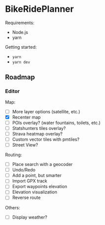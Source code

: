 # BikeRidePlanner

Requirements:

- Node.js
- yarn

Getting started:

- `yarn`
- `yarn dev`

## Roadmap

### Editor

Map:

- [ ] More layer options (satellite, etc.)
- [x] Recenter map
- [ ] POIs overlay? (water fountains, toilets, etc.)
- [ ] Statshunters tiles overlay?
- [ ] Strava heatmap overlay?
- [ ] Custom vector tiles with pmtiles?
- [ ] Street View?

Routing:

- [ ] Place search with a geocoder
- [ ] Undo/Redo
- [ ] Add a point, but smarter
- [ ] Import GPX track
- [ ] Export waypoints elevation
- [ ] Elevation visualization
- [ ] Reverse route

Others:

- [ ] Display weather?
